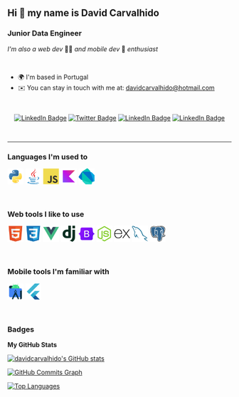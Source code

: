 ## Hi 👋 my name is David Carvalhido
### Junior Data Engineer

_I'm also a web dev_ 👨‍💻 _and mobile dev_ 📱 _enthusiast_

<br>

* 🌍 I'm based in Portugal
* ✉️ You can stay in touch with me at: [davidcarvalhido@hotmail.com](mailto:davidcarvalhido@hotmail.com)

<br>
<p align="center">
<a href="https://www.linkedin.com/in/david-carvalhido"><img src="https://img.shields.io/badge/LinkedIn-blue?style=for-the-badge&logo=linkedin&logoColor=white" alt="LinkedIn Badge"></a>
<a href="https://www.twitter.com/davidcarvalhido"><img src="https://img.shields.io/badge/Twitter-blue?style=for-the-badge&logo=twitter&logoColor=white" alt="Twitter Badge"></a>
<a href="http://www.instagram.com/david_carvalhido"><img src="https://img.shields.io/badge/Instagram-ff69b4?style=for-the-badge&logo=instagram&logoColor=white" alt="LinkedIn Badge"></a>
<a href="https://www.codepen.io/davidcc"><img src="https://img.shields.io/badge/CodePen-grey?style=for-the-badge&logo=codepen&logoColor=white" alt="LinkedIn Badge"></a>
</p>

<br><hr>

### Languages I'm used to

<p align="left">
<a href="https://www.python.org/" target="_blank" rel="noreferrer"><img src="https://raw.githubusercontent.com/devicons/devicon/master/icons/python/python-original.svg" width="36" height="36" alt="Python" /></a>
<a href="https://www.oracle.com/java/" target="_blank" rel="noreferrer"><img src="https://raw.githubusercontent.com/devicons/devicon/master/icons/java/java-original.svg" width="36" height="36" alt="Java" /></a>
<a href="https://developer.mozilla.org/en-US/docs/Web/JavaScript" target="_blank" rel="noreferrer"><img src="https://raw.githubusercontent.com/devicons/devicon/master/icons/javascript/javascript-original.svg" width="36" height="36" alt="JavaScript" /></a>
<a href="https://kotlinlang.org/" target="_blank" rel="noreferrer"><img src="https://raw.githubusercontent.com/devicons/devicon/master/icons/kotlin/kotlin-original.svg" width="36" height="36" alt="Kotlin" /></a>
<a href="https://dart.dev/" target="_blank" rel="noreferrer"><img src="https://raw.githubusercontent.com/devicons/devicon/master/icons/dart/dart-original.svg" width="36" height="36" alt="Dart" /></a>
</p>

<br>

### Web tools I like to use

<p align="left">
<a href="https://developer.mozilla.org/en-US/docs/Glossary/HTML5" target="_blank" rel="noreferrer"><img src="https://raw.githubusercontent.com/devicons/devicon/master/icons/html5/html5-original.svg" width="36" height="36" alt="HTML5" /></a>
<a href="https://www.w3.org/TR/CSS/#css" target="_blank" rel="noreferrer"><img src="https://raw.githubusercontent.com/devicons/devicon/master/icons/css3/css3-original.svg" width="36" height="36" alt="CSS3" /></a>
<a href="https://vuejs.org/" target="_blank" rel="noreferrer"><img src="https://raw.githubusercontent.com/devicons/devicon/master/icons/vuejs/vuejs-original.svg" width="36" height="36" alt="Vue" /></a>
<a href="https://www.djangoproject.com/" target="_blank" rel="noreferrer"><img src="https://raw.githubusercontent.com/devicons/devicon/master/icons/django/django-plain.svg" width="36" height="36" alt="Django" /></a>
<a href="https://getbootstrap.com/" target="_blank" rel="noreferrer"><img src="https://raw.githubusercontent.com/devicons/devicon/master/icons/bootstrap/bootstrap-original.svg" width="36" height="36" alt="Bootstrap" /></a>
<a href="https://nodejs.org/en/" target="_blank" rel="noreferrer"><img src="https://raw.githubusercontent.com/devicons/devicon/master/icons/nodejs/nodejs-original.svg" width="36" height="36" alt="NodeJS" /></a>
<a href="https://expressjs.com/" target="_blank" rel="noreferrer"><img src="https://raw.githubusercontent.com/devicons/devicon/master/icons/express/express-original.svg" width="36" height="36" alt="Express" /></a>
<a href="https://www.mysql.com/" target="_blank" rel="noreferrer"><img src="https://raw.githubusercontent.com/devicons/devicon/master/icons/mysql/mysql-original.svg" width="36" height="36" alt="MySQL" /></a>
<a href="https://www.postgresql.org/" target="_blank" rel="noreferrer"><img src="https://raw.githubusercontent.com/devicons/devicon/master/icons/postgresql/postgresql-original.svg" width="36" height="36" alt="PostgreSQL" /></a>
</p>

<br>

### Mobile tools I'm familiar with
<p align="left">
<a href="https://developer.android.com/studio/" target="_blank" rel="noreferrer"><img src="https://raw.githubusercontent.com/devicons/devicon/master/icons/androidstudio/androidstudio-original.svg" width="36" height="36" alt="Android Studio" /></a>
<a href="https://flutter.dev/" target="_blank" rel="noreferrer"><img src="https://raw.githubusercontent.com/devicons/devicon/master/icons/flutter/flutter-original.svg" width="36" height="36" alt="Flutter" /></a>
</p>

<br>
<!--
### My social network

<p align="left">
<a href="https://www.codepen.io/davidcc" target="_blank" rel="noreferrer"><img src="https://raw.githubusercontent.com/devicons/devicon/master/icons/codepen/codepen-plain.svg" width="32" height="32" /></a>
<a href="https://www.github.com/davidcarvalhido" target="_blank" rel="noreferrer"><img src="https://raw.githubusercontent.com/devicons/devicon/master/icons/github/github-original.svg" width="32" height="32" /></a>
<a href="http://www.instagram.com/david_carvalhido" target="_blank" rel="noreferrer"><img src="https://raw.githubusercontent.com/devicons/devicon/master/icons/instagram/instagram-original.svg" width="32" height="32" /></a>
<a href="https://www.linkedin.com/in/davidcarvalhido" target="_blank" rel="noreferrer"><img src="https://raw.githubusercontent.com/devicons/devicon/master/icons/linkedin/linkedin-original.svg" width="32" height="32" /></a>
<a href="https://www.twitter.com/davidcarvalhido" target="_blank" rel="noreferrer"><img src="https://raw.githubusercontent.com/devicons/devicon/master/icons/twitter/twitter-original.svg" width="32" height="32" /></a>
</p>

<br>
-->

### Badges

<b>My GitHub Stats</b>

<a href="http://www.github.com/davidcarvalhido"><img src="https://github-readme-stats.vercel.app/api?username=davidcarvalhido&show_icons=true&hide=&count_private=true&title_color=0891b2&text_color=ffffff&icon_color=0891b2&bg_color=1c1917&hide_border=true&show_icons=true" alt="davidcarvalhido's GitHub stats" /></a>

<a href="http://www.github.com/davidcarvalhido"><img src="https://github-readme-activity-graph.cyclic.app/graph?username=davidcarvalhido&bg_color=1c1917&color=ffffff&line=0891b2&point=ffffff&area_color=1c1917&area=true&hide_border=true&custom_title=GitHub%20Commits%20Graph" alt="GitHub Commits Graph" /></a>

<a href="https://github.com/davidcarvalhido" align="left"><img src="https://github-readme-stats.vercel.app/api/top-langs/?username=davidcarvalhido&langs_count=4&title_color=0891b2&text_color=ffffff&icon_color=0891b2&bg_color=713f12&hide_border=true&locale=en&custom_title=Top%20%Languages" alt="Top Languages" /></a>
